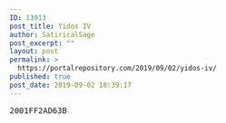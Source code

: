 ```yaml
---
ID: 13913
post_title: Yidos IV
author: SatiricalSage
post_excerpt: ""
layout: post
permalink: >
  https://portalrepository.com/2019/09/02/yidos-iv/
published: true
post_date: 2019-09-02 18:39:17
---
```

<pre>2001FF2AD63B</pre>